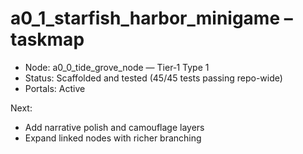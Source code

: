 # a0_1_starfish_harbor_minigame – taskmap

- Node: a0_0_tide_grove_node — Tier‑1 Type 1
- Status: Scaffolded and tested (45/45 tests passing repo-wide)
- Portals: Active

Next:

- Add narrative polish and camouflage layers
- Expand linked nodes with richer branching
